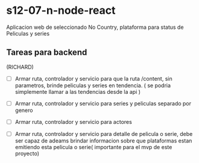 # s12-07-n-node-react
Aplicacion web de seleccionado No Country, plataforma para status de Peliculas y series

## Tareas para backend

(RICHARD)
- [ ] Armar ruta, controlador y servicio para que la ruta /content, sin parametros, brinde peliculas y series en tendencia. ( se podria simplemente llamar a las tendencias desde la api )
- [ ] Armar ruta, controlador y servicio para series y peliculas separado por genero
- [ ] Armar ruta, controlador y servicio para actores
- [ ] Armar ruta, controlador y servicio para detalle de pelicula o serie, debe ser capaz de adeams brindar informacion sobre que plataformas estan emitiendo esta pelicula o serie( importante para el mvp de este proyecto)

